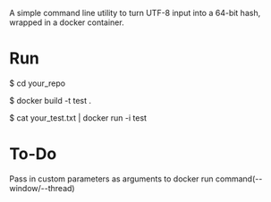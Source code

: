 A simple command line utility to turn UTF-8 input into a 64-bit hash, wrapped in a docker container.


# Run

$ cd your_repo

$ docker build -t test .

$ cat your_test.txt | docker run -i test 


# To-Do

Pass in custom parameters as arguments to docker run command(--window/--thread)
